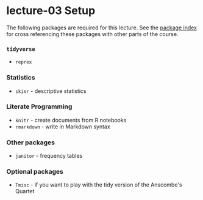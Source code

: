 # lecture-03 Setup
The following packages are required for this lecture. See the [package index](https://slu-soc5050.github.io/package-index/) for cross referencing these packages with other parts of the course.

### `tidyverse`

* `reprex`

### Statistics

* `skimr` - descriptive statistics

### Literate Programming

* `knitr` - create documents from R notebooks
* `rmarkdown` - write in Markdown syntax

### Other packages

* `janitor` - frequency tables

### Optional packages

* `Tmisc` - if you want to play with the tidy version of the Anscombe's Quartet
